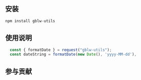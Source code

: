 ## 安装

 ```js
 npm install gblw-utils
 ```

## 使用说明
```js
  const { formatDate } = request("gblw-utils");
  const dateString = formatDate(new Date(), 'yyyy-MM-dd'),
```

## 参与贡献